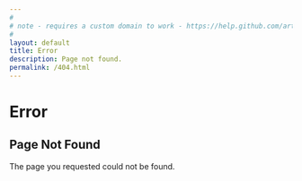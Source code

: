 ```yaml
---
#
# note - requires a custom domain to work - https://help.github.com/articles/custom-404-pages/
#
layout: default
title: Error
description: Page not found.
permalink: /404.html
---
```


# Error

## Page Not Found

<div class="well">
    <p>The page you requested could not be found.</p>
</div>
